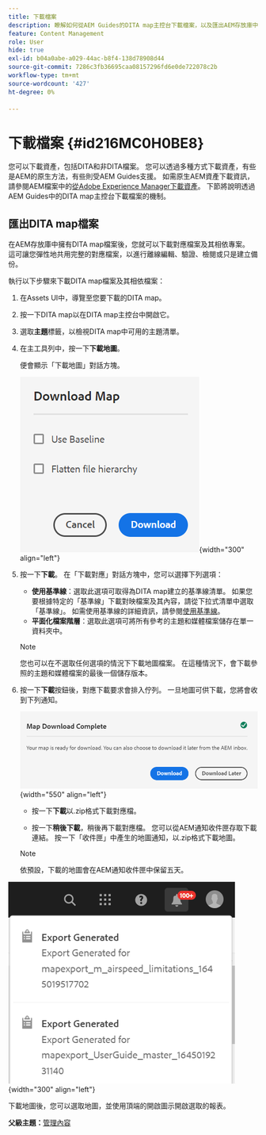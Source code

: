```yaml
---
title: 下載檔案
description: 瞭解如何從AEM Guides的DITA map主控台下載檔案，以及匯出AEM存放庫中的DITA map檔案。
feature: Content Management
role: User
hide: true
exl-id: b04a0abe-a029-44ac-b8f4-138d78908d44
source-git-commit: 7286c3fb36695caa08157296fd6e0de722078c2b
workflow-type: tm+mt
source-wordcount: '427'
ht-degree: 0%

---
```


# 下載檔案 {#id216MC0H0BE8}

您可以下載資產，包括DITA和非DITA檔案。 您可以透過多種方式下載資產，有些是AEM的原生方法，有些則受AEM Guides支援。 如需原生AEM資產下載資訊，請參閱AEM檔案中的[從Adobe Experience Manager下載資產](https://experienceleague.adobe.com/docs/experience-manager-cloud-service/assets/manage/download-assets-from-aem.html)。 下節將說明透過AEM Guides中的DITA map主控台下載檔案的機制。

## 匯出DITA map檔案

在AEM存放庫中擁有DITA map檔案後，您就可以下載對應檔案及其相依專案。 這可讓您彈性地共用完整的對應檔案，以進行離線編輯、驗證、檢閱或只是建立備份。

執行以下步驟來下載DITA map檔案及其相依檔案：

1. 在Assets UI中，導覽至您要下載的DITA map。

1. 按一下DITA map以在DITA map主控台中開啟它。

1. 選取&#x200B;**主題**&#x200B;標籤，以檢視DITA map中可用的主題清單。

1. 在主工具列中，按一下&#x200B;**下載地圖**。

   便會顯示「下載地圖」對話方塊。

   ![](images/download-map.png){width="300" align="left"}

1. 按一下&#x200B;**下載**。 在「下載對應」對話方塊中，您可以選擇下列選項：

   - **使用基準線**：選取此選項可取得為DITA map建立的基準線清單。 如果您要根據特定的「基準線」下載對映檔案及其內容，請從下拉式清單中選取「基準線」。 如需使用基準線的詳細資訊，請參閱[使用基準線](generate-output-use-baseline-for-publishing.md#)。
   - **平面化檔案階層**：選取此選項可將所有參考的主題和媒體檔案儲存在單一資料夾中。

   >[!NOTE]
   >
   > 您也可以在不選取任何選項的情況下下載地圖檔案。 在這種情況下，會下載參照的主題和媒體檔案的最後一個儲存版本。

1. 按一下&#x200B;**下載**&#x200B;按鈕後，對應下載要求會排入佇列。 一旦地圖可供下載，您將會收到下列通知。

   ![](images/download-map-prompt.png){width="550" align="left"}

   - 按一下&#x200B;**下載**&#x200B;以.zip格式下載對應檔。

   - 按一下&#x200B;**稍後下載**，稍後再下載對應檔。 您可以從AEM通知收件匣存取下載連結。 按一下「收件匣」中產生的地圖通知，以.zip格式下載地圖。

   >[!NOTE]
   >
   > 依預設，下載的地圖會在AEM通知收件匣中保留五天。

![](images/download-map-inbox.png){width="300" align="left"}

下載地圖後，您可以選取地圖，並使用頂端的開啟圖示開啟選取的報表。

**父級主題：**&#x200B;[&#x200B;管理內容](authoring.md)
